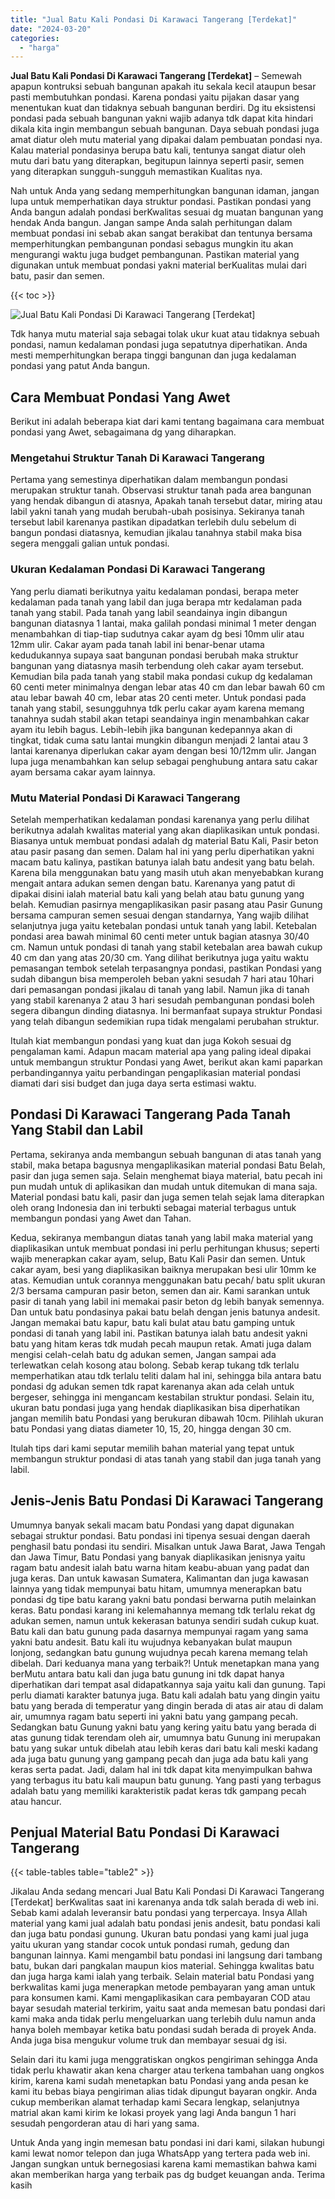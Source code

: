 ```yaml
---
title: "Jual Batu Kali Pondasi Di Karawaci Tangerang [Terdekat]"
date: "2024-03-20"
categories: 
  - "harga"
---
```


**Jual Batu Kali Pondasi Di Karawaci Tangerang \[Terdekat\]** – Semewah apapun kontruksi sebuah bangunan apakah itu sekala kecil ataupun besar pasti membutuhkan pondasi. Karena pondasi yaitu pijakan dasar yang menentukan kuat dan tidaknya sebuah bangunan berdiri. Dg itu eksistensi pondasi pada sebuah bangunan yakni wajib adanya tdk dapat kita hindari dikala kita ingin membangun sebuah bangunan. Daya sebuah pondasi juga amat diatur oleh mutu material yang dipakai dalam pembuatan pondasi nya. Kalau material pondasinya berupa batu kali, tentunya sangat diatur oleh mutu dari batu yang diterapkan, begitupun lainnya seperti pasir, semen yang diterapkan sungguh-sungguh memastikan Kualitas nya.

Nah untuk Anda yang sedang memperhitungkan bangunan idaman, jangan lupa untuk memperhatikan daya struktur pondasi. Pastikan pondasi yang Anda bangun adalah pondasi berKwalitas sesuai dg muatan bangunan yang hendak Anda bangun. Jangan sampe Anda salah perhitungan dalam membuat pondasi ini sebab akan sangat berakibat dan tentunya bersama memperhitungkan pembangunan pondasi sebagus mungkin itu akan mengurangi waktu juga budget pembangunan. Pastikan material yang digunakan untuk membuat pondasi yakni material berKualitas mulai dari batu, pasir dan semen.

{{< toc >}}

![Jual Batu Kali Pondasi Di Karawaci Tangerang [Terdekat]](/images/jual-batu-kali-06.png)

Tdk hanya mutu material saja sebagai tolak ukur kuat atau tidaknya sebuah pondasi, namun kedalaman pondasi juga sepatutnya diperhatikan. Anda mesti memperhitungkan berapa tinggi bangunan dan juga kedalaman pondasi yang patut Anda bangun.

## Cara Membuat Pondasi Yang Awet

Berikut ini adalah beberapa kiat dari kami tentang bagaimana cara membuat pondasi yang Awet, sebagaimana dg yang diharapkan.

### Mengetahui Struktur Tanah Di Karawaci Tangerang

Pertama yang semestinya diperhatikan dalam membangun pondasi merupakan struktur tanah. Observasi struktur tanah pada area bangunan yang hendak dibangun di atasnya, Apakah tanah tersebut datar, miring atau labil yakni tanah yang mudah berubah-ubah posisinya. Sekiranya tanah tersebut labil karenanya pastikan dipadatkan terlebih dulu sebelum di bangun pondasi diatasnya, kemudian jikalau tanahnya stabil maka bisa segera menggali galian untuk pondasi.

### Ukuran Kedalaman Pondasi Di Karawaci Tangerang

Yang perlu diamati berikutnya yaitu kedalaman pondasi, berapa meter kedalaman pada tanah yang labil dan juga berapa mtr kedalaman pada tanah yang stabil. Pada tanah yang labil seandainya ingin dibangun bangunan diatasnya 1 lantai, maka galilah pondasi minimal 1 meter dengan menambahkan di tiap-tiap sudutnya cakar ayam dg besi 10mm ulir atau 12mm ulir. Cakar ayam pada tanah labil ini benar-benar utama kedudukannya supaya saat bangunan pondasi berubah maka struktur bangunan yang diatasnya masih terbendung oleh cakar ayam tersebut. Kemudian bila pada tanah yang stabil maka pondasi cukup dg kedalaman 60 centi meter minimalnya dengan lebar atas 40 cm dan lebar bawah 60 cm atau lebar bawah 40 cm, lebar atas 20 centi meter. Untuk pondasi pada tanah yang stabil, sesungguhnya tdk perlu cakar ayam karena memang tanahnya sudah stabil akan tetapi seandainya ingin menambahkan cakar ayam itu lebih bagus. Lebih-lebih jika bangunan kedepannya akan di tingkat, tidak cuma satu lantai mungkin dibangun menjadi 2 lantai atau 3 lantai karenanya diperlukan cakar ayam dengan besi 10/12mm ulir. Jangan lupa juga menambahkan kan selup sebagai penghubung antara satu cakar ayam bersama cakar ayam lainnya.

### Mutu Material Pondasi Di Karawaci Tangerang

Setelah memperhatikan kedalaman pondasi karenanya yang perlu dilihat berikutnya adalah kwalitas material yang akan diaplikasikan untuk pondasi. Biasanya untuk membuat pondasi adalah dg material Batu Kali, Pasir beton atau pasir pasang dan semen. Dalam hal ini yang perlu diperhatikan yakni macam batu kalinya, pastikan batunya ialah batu andesit yang batu belah. Karena bila menggunakan batu yang masih utuh akan menyebabkan kurang mengait antara adukan semen dengan batu. Karenanya yang patut di dipakai disini ialah material batu kali yang belah atau batu gunung yang belah. Kemudian pasirnya mengaplikasikan pasir pasang atau Pasir Gunung bersama campuran semen sesuai dengan standarnya, Yang wajib dilihat selanjutnya juga yaitu ketebalan pondasi untuk tanah yang labil. Ketebalan pondasi area bawah minimal 60 centi meter untuk bagian atasnya 30/40 cm. Namun untuk pondasi di tanah yang stabil ketebalan area bawah cukup 40 cm dan yang atas 20/30 cm. Yang dilihat berikutnya juga yaitu waktu pemasangan tembok setelah terpasangnya pondasi, pastikan Pondasi yang sudah dibangun bisa memperoleh beban yakni sesudah 7 hari atau 10hari dari pemasangan pondasi jikalau di tanah yang labil. Namun jika di tanah yang stabil karenanya 2 atau 3 hari sesudah pembangunan pondasi boleh segera dibangun dinding diatasnya. Ini bermanfaat supaya struktur Pondasi yang telah dibangun sedemikian rupa tidak mengalami perubahan struktur.

Itulah kiat membangun pondasi yang kuat dan juga Kokoh sesuai dg pengalaman kami. Adapun macam material apa yang paling ideal dipakai untuk membangun struktur Pondasi yang Awet, berikut akan kami paparkan perbandingannya yaitu perbandingan pengaplikasian material pondasi diamati dari sisi budget dan juga daya serta estimasi waktu.

## Pondasi Di Karawaci Tangerang Pada Tanah Yang Stabil dan Labil

Pertama, sekiranya anda membangun sebuah bangunan di atas tanah yang stabil, maka betapa bagusnya mengaplikasikan material pondasi Batu Belah, pasir dan juga semen saja. Selain menghemat biaya material, batu pecah ini pun mudah untuk di aplikasikan dan mudah untuk ditemukan di mana saja. Material pondasi batu kali, pasir dan juga semen telah sejak lama diterapkan oleh orang Indonesia dan ini terbukti sebagai material terbagus untuk membangun pondasi yang Awet dan Tahan.

Kedua, sekiranya membangun diatas tanah yang labil maka material yang diaplikasikan untuk membuat pondasi ini perlu perhitungan khusus; seperti wajib menerapkan cakar ayam, selup, Batu Kali Pasir dan semen. Untuk cakar ayam, besi yang diaplikasikan baiknya merupakan besi ulir 10mm ke atas. Kemudian untuk corannya menggunakan batu pecah/ batu split ukuran 2/3 bersama campuran pasir beton, semen dan air. Kami sarankan untuk pasir di tanah yang labil ini memakai pasir beton dg lebih banyak semennya. Dan untuk batu pondasinya pakai batu belah dengan jenis batunya andesit. Jangan memakai batu kapur, batu kali bulat atau batu gamping untuk pondasi di tanah yang labil ini. Pastikan batunya ialah batu andesit yakni batu yang hitam keras tdk mudah pecah maupun retak. Amati juga dalam mengisi celah-celah batu dg adukan semen, Jangan sampai ada terlewatkan celah kosong atau bolong. Sebab kerap tukang tdk terlalu memperhatikan atau tdk terlalu teliti dalam hal ini, sehingga bila antara batu pondasi dg adukan semen tdk rapat karenanya akan ada celah untuk bergeser, sehingga ini mengancam kestabilan struktur pondasi. Selain itu, ukuran batu pondasi juga yang hendak diaplikasikan bisa diperhatikan jangan memilih batu Pondasi yang berukuran dibawah 10cm. Pilihlah ukuran batu Pondasi yang diatas diameter 10, 15, 20, hingga dengan 30 cm.

Itulah tips dari kami seputar memilih bahan material yang tepat untuk membangun struktur pondasi di atas tanah yang stabil dan juga tanah yang labil.

## Jenis-Jenis Batu Pondasi Di Karawaci Tangerang

Umumnya banyak sekali macam batu Pondasi yang dapat digunakan sebagai struktur pondasi. Batu pondasi ini tipenya sesuai dengan daerah penghasil batu pondasi itu sendiri. Misalkan untuk Jawa Barat, Jawa Tengah dan Jawa Timur, Batu Pondasi yang banyak diaplikasikan jenisnya yaitu ragam batu andesit ialah batu warna hitam keabu-abuan yang padat dan juga keras. Dan untuk kawasan Sumatera, Kalimantan dan juga kawasan lainnya yang tidak mempunyai batu hitam, umumnya menerapkan batu pondasi dg tipe batu karang yakni batu pondasi berwarna putih melainkan keras. Batu pondasi karang ini kelemahannya memang tdk terlalu rekat dg adukan semen, namun untuk kekerasan batunya sendiri sudah cukup kuat. Batu kali dan batu gunung pada dasarnya mempunyai ragam yang sama yakni batu andesit. Batu kali itu wujudnya kebanyakan bulat maupun lonjong, sedangkan batu gunung wujudnya pecah karena memang telah dibelah. Dari keduanya mana yang terbaik?! Untuk menetapkan mana yang berMutu antara batu kali dan juga batu gunung ini tdk dapat hanya diperhatikan dari tempat asal didapatkannya saja yaitu kali dan gunung. Tapi perlu diamati karakter batunya juga. Batu kali adalah batu yang dingin yaitu batu yang berada di temperatur yang dingin berada di atas air atau di dalam air, umumnya ragam batu seperti ini yakni batu yang gampang pecah. Sedangkan batu Gunung yakni batu yang kering yaitu batu yang berada di atas gunung tidak terendam oleh air, umumnya batu Gunung ini merupakan batu yang sukar untuk dibelah atau lebih keras dari batu kali meski kadang ada juga batu gunung yang gampang pecah dan juga ada batu kali yang keras serta padat. Jadi, dalam hal ini tdk dapat kita menyimpulkan bahwa yang terbagus itu batu kali maupun batu gunung. Yang pasti yang terbagus adalah batu yang memiliki karakteristik padat keras tdk gampang pecah atau hancur.

## Penjual Material Batu Pondasi Di Karawaci Tangerang

{{< table-tables table="table2" >}}

Jikalau Anda sedang mencari Jual Batu Kali Pondasi Di Karawaci Tangerang \[Terdekat\] berKwalitas saat ini karenanya anda tdk salah berada di web ini. Sebab kami adalah leveransir batu pondasi yang terpercaya. Insya Allah material yang kami jual adalah batu pondasi jenis andesit, batu pondasi kali dan juga batu pondasi gunung. Ukuran batu pondasi yang kami jual juga yaitu ukuran yang standar cocok untuk pondasi rumah, gedung dan bangunan lainnya. Kami mengambil batu pondasi ini langsung dari tambang batu, bukan dari pangkalan maupun kios material. Sehingga kwalitas batu dan juga harga kami ialah yang terbaik. Selain material batu Pondasi yang berkwalitas kami juga menerapkan metode pembayaran yang aman untuk para konsumen kami. Kami mengaplikasikan cara pembayaran COD atau bayar sesudah material terkirim, yaitu saat anda memesan batu pondasi dari kami maka anda tidak perlu mengeluarkan uang terlebih dulu namun anda hanya boleh membayar ketika batu pondasi sudah berada di proyek Anda. Anda juga bisa mengukur volume truk dan membayar sesuai dg isi.

Selain dari itu kami juga menggratiskan ongkos pengiriman sehingga Anda tidak perlu khawatir akan kena charger atau terkena tambahan uang ongkos kirim, karena kami sudah menetapkan batu Pondasi yang anda pesan ke kami itu bebas biaya pengiriman alias tidak dipungut bayaran ongkir. Anda cukup memberikan alamat terhadap kami Secara lengkap, selanjutnya matrial akan kami kirim ke lokasi proyek yang lagi Anda bangun 1 hari sesudah pengorderan atau di hari yang sama.

Untuk Anda yang ingin memesan batu pondasi ini dari kami, silakan hubungi kami lewat nomor telepon dan juga WhatsApp yang tertera pada web ini. Jangan sungkan untuk bernegosiasi karena kami memastikan bahwa kami akan memberikan harga yang terbaik pas dg budget keuangan anda. Terima kasih
